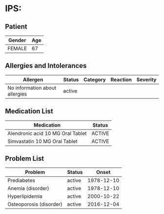 # IPS:

## Patient

|Gender|Age|
|---|---|
|FEMALE|67|

## Allergies and Intolerances

|Allergen|Status|Category|Reaction|Severity|
|---|---|---|---|---|
|No information about allergies|active||||

## Medication List

|Medication|Status|
|---|---|
|Alendronic acid 10 MG Oral Tablet|ACTIVE|
|Simvastatin 10 MG Oral Tablet|ACTIVE|

## Problem List

|Problem|Status|Onset|
|---|---|---|
|Prediabetes|active|1978-12-10|
|Anemia (disorder)|active|1978-12-10|
|Hyperlipidemia|active|2000-10-22|
|Osteoporosis (disorder)|active|2016-12-04|
